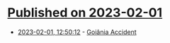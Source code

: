 # [Published on 2023-02-01](index.md)

* [2023-02-01, 12:50:12](https://news.ycombinator.com/item?id=34609730) - [Goiânia Accident](https://en.wikipedia.org/wiki/Goi%C3%A2nia_accident)
